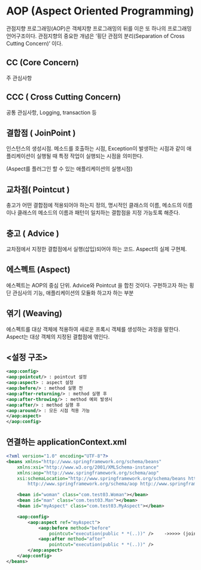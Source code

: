 # AOP (Aspect Oriented Programming)

관점지향 프로그래밍(AOP)은 객체지향 프로그래밍의 뒤를 이은 또 하나의 프로그래밍 언어구조이다. 
관점지향의 중요한 개념은 ‘횡단 관점의 분리(Separation of Cross Cutting Concern)’ 이다.
 
## CC (Core Concern)

주 관심사항

## CCC ( Cross Cutting Concern)

공통 관심사항, Logging, transaction 등

## 결합점 ( JoinPoint )

인스턴스의 생성시점. 메소드를 호출하는 시점, Exception이 발생하는 시점과 같이 애플리케이션이 실행될 때 특정 작업이 실행되는 시점을 의미한다. 

(Aspect를 플러그인 할 수 있는 애플리케이션의 실행시점)

## 교차점( Pointcut )

충고가 어떤 결합점에 적용되어야 하는지 정의, 명시적인 클래스의 이름, 메소드의 이름이나 클래스의 메소드의 이름과 패턴이 일치하는 결합점을 지정 가능토록 해준다. 

## 충고 ( Advice )

교차점에서 지정한 결합점에서 실행(삽입)되어야 하는 코드. Aspect의 실제 구현체. 

## 에스펙트 (Aspect)

에스펙트는 AOP의 중심 단위. Advice와 Pointcut 을 합친 것이다. 구현하고자 하는 횡단 관심사의 기능, 
애플리케이션의 모듈화 하고자 하는 부분

## 엮기 (Weaving)

에스펙트를 대상 객체에 적용하여 새로운 프록시 객체를 생성하는 과정을 말한다.
Aspect는 대상 객체의 지정된 결합점에 엮인다.

## <설정 구조>  
```xml
<aop:config>
<aop:pointcut/> : pointcut 설정
<aop:aspect> : aspect 설정
<aop:before/> : method 실행 전 
<aop:after-returning/> : method 실행 후
<aop:after-throwing/> : method 예외 발생시  
<aop:after/> : method 실행 후 
<aop:around/> : 모든 시점 적용 가능
</aop:aspect>
</aop:config>
```

## 연결하는 applicationContext.xml

```xml
<?xml version="1.0" encoding="UTF-8"?>
<beans xmlns="http://www.springframework.org/schema/beans"
	xmlns:xsi="http://www.w3.org/2001/XMLSchema-instance"
	xmlns:aop="http://www.springframework.org/schema/aop"
	xsi:schemaLocation="http://www.springframework.org/schema/beans http://www.springframework.org/schema/beans/spring-beans.xsd
		http://www.springframework.org/schema/aop http://www.springframework.org/schema/aop/spring-aop-4.3.xsd">

	<bean id="woman" class="com.test03.Woman"></bean>
	<bean id="man" class="com.test03.Man"></bean>
	<bean id="myAspect" class="com.test03.MyAspect"></bean>

	<aop:config>
		<aop:aspect ref="myAspect">
			<aop:before method="before"
				pointcut="execution(public * *(..))" />    ->>>>> (joinpoint를  )어떤 시점에서 이게 연결이 될 것인지 어떤 ccc를 연결해줄 것인지 명시해주는 것이다. 
			<aop:after method="after"
				pointcut="execution(public * *(..))" />
		</aop:aspect>
	</aop:config>
</beans>
```
